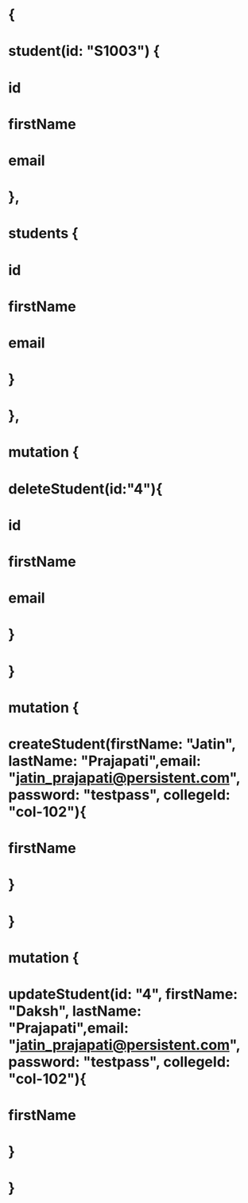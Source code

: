 # {
#   student(id: "S1003") {
#       id
#     	firstName
#       email
#   },
#   students {
#     id
#     	firstName
#       email
#   }
# },
# mutation {
#   deleteStudent(id:"4"){
#     id
#     firstName
#     email
#   }
# }
# mutation {
#   createStudent(firstName: "Jatin", lastName: "Prajapati",email: "jatin_prajapati@persistent.com", password: "testpass", collegeId: "col-102"){
#     firstName
#   }
# }
# mutation {
#   updateStudent(id: "4", firstName: "Daksh", lastName: "Prajapati",email: "jatin_prajapati@persistent.com", password: "testpass", collegeId: "col-102"){
#     firstName
#   }
# }
